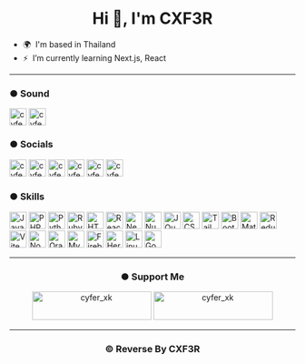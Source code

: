 <h1 align="center">Hi 👋, I'm CXF3R</h1>

* 🌍  I'm based in Thailand
* ⚡  I’m currently learning Next.js, React
<hr/>
<!-- * ✉️  You can contact me at [kensattawat@gmail.com](mailto:kensattawat@gmail.com) -->

  
<!-- <div align="center">
    <img src="https://github-readme-stats.vercel.app/api?username=maurodesouza&hide_title=false&hide_rank=false&show_icons=true&include_all_commits=true&count_private=true&disable_animations=false&theme=dracula&locale=en&hide_border=false" height="150" alt="stats graph"  />
    <img src="https://github-readme-stats.vercel.app/api/top-langs?username=maurodesouza&locale=en&hide_title=false&layout=compact&card_width=320&langs_count=5&theme=dracula&hide_border=false" height="150" alt="languages graph"  />
  </div>

<p align="left"> <img src="https://komarev.com/ghpvc/?username=cxf3r&label=Profile%20views&color=0e75b6&style=flat" alt="cxf3r" /> </p>
 <hr/> -->
<h3 align="left">● Sound</h3>
    <a href="https://open.spotify.com/user/21h6nv52qavqqmq53aqb72xzq" target="blank"><img align="center" src="https://img.shields.io/badge/Spotify-1ED760?&style=for-the-badge&logo=spotify&logoColor=white" alt="cyfer_xk" height="30" /></a>
    <a href="https://soundcloud.com/cyfer_xk" target="blank"><img align="center" src="https://img.shields.io/badge/SoundCloud-FF3300?style=for-the-badge&logo=soundcloud&logoColor=white" alt="cyfer_xk" height="30" /></a>
</p>

<!-- <a href="xxxxxxxxx" target="blank"><img align="center" src="xxxxxxx" alt="cyfer_xk" height="30" /></a> -->
<h3 align="left">● Socials</h3>
    <p align="left">
    <a href="https://www.pinterest.com/cyfer_xk" target="blank"><img src="https://img.shields.io/badge/Pinterest-%23E60023.svg?&style=for-the badge&logo=Pinterest&logoColor=white" alt="cyfer_xk" height="30" /></a>
    <a href="https://twitter.com/cyfer_xk" target="blank"><img src="https://img.shields.io/badge/Twitter-1DA1F2?style=for-the-badge&logo=twitter&logoColor=white" alt="cyfer_xk" height="30" /></a>
    <a href="https://instagram.com/cyfer_xk" target="blank"><img src="https://img.shields.io/badge/Instagram-E4405F?style=for-the-badge&logo=instagram&logoColor=white" alt="cyfer_xk" height="30" /></a>
    <a href="https://www.tiktok.com/@cyfer_xk" target="blank"><img src="https://img.shields.io/badge/TikTok-000000?style=for-the-badge&logo=tiktok&logoColor=white" alt="cyfer_xk" height="30" /></a>
    <a href="https://www.threads.net/@cyfer_xk" target="blank"><img  src="https://img.shields.io/badge/Threads-000000?style=for-the-badge&logo=Threads&logoColor=white" alt="cyfer_xk" height="30" /></a>
    <a href="https://github.com/CXF3R" target="blank"><img  src="https://img.shields.io/badge/GitHub-100000?style=for-the-badge&logo=github&logoColor=white" alt="cyfer_xk" height="30" /></a>

</p>

<h3 align="left">● Skills</h3>
<p align="left">
<a href="https://developer.mozilla.org/en-US/docs/Web/JavaScript" target="_blank" rel="noreferrer"><img src="https://raw.githubusercontent.com/danielcranney/readme-generator/main/public/icons/skills/javascript-colored.svg" width="30" height="30" alt="JavaScript" /></a>
<a href="https://www.php.net/" target="_blank" rel="noreferrer"><img src="https://raw.githubusercontent.com/danielcranney/readme-generator/main/public/icons/skills/php-colored.svg" width="30" height="30" alt="PHP" /></a>
<a href="https://www.python.org/" target="_blank" rel="noreferrer"><img src="https://raw.githubusercontent.com/danielcranney/readme-generator/main/public/icons/skills/python-colored.svg" width="30" height="30" alt="Python" /></a>
<a href="https://www.ruby-lang.org/en/" target="_blank" rel="noreferrer"><img src="https://raw.githubusercontent.com/danielcranney/readme-generator/main/public/icons/skills/ruby-colored.svg" width="30" height="30" alt="Ruby" /></a>
<a href="https://developer.mozilla.org/en-US/docs/Glossary/HTML5" target="_blank" rel="noreferrer"><img src="https://raw.githubusercontent.com/danielcranney/readme-generator/main/public/icons/skills/html5-colored.svg" width="30" height="30" alt="HTML5" /></a>
<a href="https://reactjs.org/" target="_blank" rel="noreferrer"><img src="https://raw.githubusercontent.com/danielcranney/readme-generator/main/public/icons/skills/react-colored.svg" width="30" height="30" alt="React" /></a>
<a href="https://nextjs.org/docs" target="_blank" rel="noreferrer"><img src="https://raw.githubusercontent.com/danielcranney/readme-generator/main/public/icons/skills/nextjs-colored-dark.svg" width="30" height="30" alt="NextJs" /></a>
<a href="https://nuxtjs.org/" target="_blank" rel="noreferrer"><img src="https://raw.githubusercontent.com/danielcranney/readme-generator/main/public/icons/skills/nuxtjs-colored.svg" width="30" height="30" alt="Nuxtjs" /></a>
<a href="https://jquery.com/" target="_blank" rel="noreferrer"><img src="https://raw.githubusercontent.com/danielcranney/readme-generator/main/public/icons/skills/jquery-colored.svg" width="30" height="30" alt="JQuery" /></a>
<a href="https://www.w3.org/TR/CSS/#css" target="_blank" rel="noreferrer"><img src="https://raw.githubusercontent.com/danielcranney/readme-generator/main/public/icons/skills/css3-colored.svg" width="30" height="30" alt="CSS3" /></a>
<a href="https://tailwindcss.com/" target="_blank" rel="noreferrer"><img src="https://raw.githubusercontent.com/danielcranney/readme-generator/main/public/icons/skills/tailwindcss-colored.svg" width="30" height="30" alt="TailwindCSS" /></a>
<a href="https://getbootstrap.com/" target="_blank" rel="noreferrer"><img src="https://raw.githubusercontent.com/danielcranney/readme-generator/main/public/icons/skills/bootstrap-colored.svg" width="30" height="30" alt="Bootstrap" /></a>
<a href="https://mui.com/" target="_blank" rel="noreferrer"><img src="https://raw.githubusercontent.com/danielcranney/readme-generator/main/public/icons/skills/materialui-colored.svg" width="30" height="30" alt="Material UI" /></a>
<a href="https://redux.js.org/" target="_blank" rel="noreferrer"><img src="https://raw.githubusercontent.com/danielcranney/readme-generator/main/public/icons/skills/redux-colored.svg" width="30" height="30" alt="Redux" /></a>
<a href="https://vitejs.dev/" target="_blank" rel="noreferrer"><img src="https://raw.githubusercontent.com/danielcranney/readme-generator/main/public/icons/skills/vite-colored.svg" width="30" height="30" alt="Vite" /></a>
<a href="https://nodejs.org/en/" target="_blank" rel="noreferrer"><img src="https://raw.githubusercontent.com/danielcranney/readme-generator/main/public/icons/skills/nodejs-colored.svg" width="30" height="30" alt="NodeJS" /></a>
<a href="https://www.oracle.com/uk/index.html" target="_blank" rel="noreferrer"><img src="https://raw.githubusercontent.com/danielcranney/readme-generator/main/public/icons/skills/oracle-colored.svg" width="30" height="30" alt="Oracle" /></a>
<a href="https://www.mysql.com/" target="_blank" rel="noreferrer"><img src="https://raw.githubusercontent.com/danielcranney/readme-generator/main/public/icons/skills/mysql-colored.svg" width="30" height="30" alt="MySQL" /></a>
<a href="https://firebase.google.com/" target="_blank" rel="noreferrer"><img src="https://raw.githubusercontent.com/danielcranney/readme-generator/main/public/icons/skills/firebase-colored.svg" width="30" height="30" alt="Firebase" /></a>
<a href="https://www.heroku.com/" target="_blank" rel="noreferrer"><img src="https://raw.githubusercontent.com/danielcranney/readme-generator/main/public/icons/skills/heroku-colored.svg" width="30" height="30" alt="Heroku" /></a>
<a href="https://www.linux.org" target="_blank" rel="noreferrer"><img src="https://raw.githubusercontent.com/danielcranney/readme-generator/main/public/icons/skills/linux-colored.svg" width="30" height="30" alt="Linux" /></a>
<a href="https://cloud.google.com/" target="_blank" rel="noreferrer"><img src="https://raw.githubusercontent.com/danielcranney/readme-generator/main/public/icons/skills/googlecloud-colored.svg" width="30" height="30" alt="Google Cloud" /></a>
</p>

<hr/>
<h3 align="center">● Support Me</h3>
    <div align="center">
        <a href="https://www.buymeacoffee.com/cyfer_xk"> <img  src="https://img.shields.io/badge/Buy_Me_A_Coffee-FFDD00?style=for-the-badge&logo=buy-me-a-coffee&logoColor=black" height="50" width="210" alt="cyfer_xk" /></a>
        <a href="https://ko-fi.com/cyfer_xk"> <img src="https://img.shields.io/badge/Ko--fi-F16061?style=for-the-badge&logo=ko-fi&logoColor=white" height="50" width="210" alt="cyfer_xk" /></a>
    </div>
<hr/>

<h3 align="center">©️ Reverse By CXF3R</h3>
